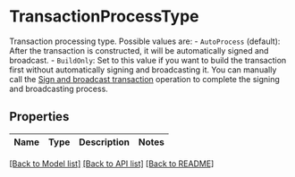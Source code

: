 # TransactionProcessType

Transaction processing type. Possible values are: - `AutoProcess` (default): After the transaction is constructed, it will be automatically signed and broadcast.   - `BuildOnly`: Set to this value if you want to build the transaction first without automatically signing and broadcasting it. You can manually call the [Sign and broadcast transaction](https://www.cobo.com/developers/v2/api-references/transactions/sign-and-broadcast-transaction) operation to complete the signing and broadcasting process. 

## Properties

Name | Type | Description | Notes
------------ | ------------- | ------------- | -------------

[[Back to Model list]](../README.md#documentation-for-models) [[Back to API list]](../README.md#documentation-for-api-endpoints) [[Back to README]](../README.md)


